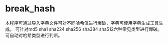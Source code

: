 # break_hash
本程序可通过导入字典文件可对不同哈希值进行爆破，字典可使用字典生成工具生成。
可针对md5 sha1 sha224 sha256 sha384 sha512六种常见类型进行爆破。
可自动对哈希类型进行判断。
